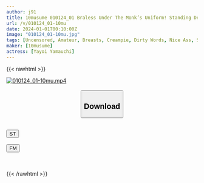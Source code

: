 ```yaml
---
author: j91
title: 10musume 010124_01 Braless Under The Monk’s Uniform! Standing Deep Throat From A Healing Nun! Creampie Confession!? Yayoi Yamauchi
url: /v/010124_01-10mu
date: 2024-01-01T00:10:00Z
image: "010124_01-10mu.jpg"
tags: [Uncensored, Amateur, Breasts, Creampie, Dirty Words, Nice Ass, Sexy Legs, Shaved, Slender]
maker: [10musume]
actress: [Yayoi Yamauchi]
---
```



{{< rawhtml >}}

<div class="video" data-videoid="QJPmvdzY8GHROb">
    <a href="javascript:;">
        <img src="/v/010124_01-10mu/010124_01-10mu.jpg" width="WIDTH" height="HEIGHT" alt="010124_01-10mu.mp4" loading="lazy">
    </a>
</div>

<script type="text/javascript" src="https://j91.asia/asset/on-demand-st.js"></script>

<br>
  <link rel="stylesheet" href="https://j91.asia/asset/bs5.css">
  
  <center>
  <button class="btn btn-primary" type="button" data-bs-toggle="collapse" data-bs-target=".multi-collapse" aria-expanded="false" aria-controls="multiCollapseExample1 multiCollapseExample2"><h2>Download</h2></button></center>
</p>
<div class="row">
  <div class="col">
    <div class="collapse multi-collapse" id="multiCollapseExample1">
      <div class="card card-body">
	      	      <br>
<div class="buttons">  
<a href="https://streamtape.to/v/QJPmvdzY8GHROb" target="_blank"><button class="btn-hover color-3"><i class="fa fa-download"></i> ST</button></a></div>
    </div>
  </div>
</div>
  <div class="col">
    <div class="collapse multi-collapse" id="multiCollapseExample2">
      <div class="card card-body">
	      <br>
<div class="buttons">
    <a href="https://filemoon.sx/d/p7p8zgoqx6ek" target="_blank"><button class="btn-hover color-8"><i class="fa fa-download"></i> FM</button></a></div>
<br><br>
      </div>
    </div>
  </div>
</div>

{{< /rawhtml >}}